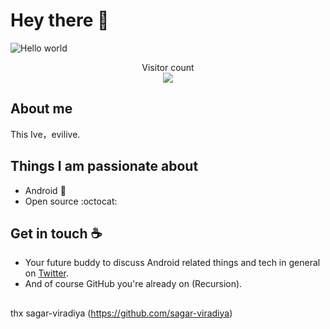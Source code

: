 # Hey there :wave:

<img src="https://raw.githubusercontent.com/zynowhere/intvoid/main/resources/banner.png" alt="Hello world">

<p align="center"> 
  Visitor count<br>
  <img src="https://profile-counter.glitch.me/zynowhere/count.svg" />
</p>

## About me

This Ive，evilive.


## Things I am passionate about

- Android :robot:
- Open source :octocat:

## Get in touch :coffee:

- Your future buddy to discuss Android related things and tech in general on [Twitter](https://twitter.com/IveZhu).
- And of course GitHub you're already on (Recursion).

##
thx sagar-viradiya (https://github.com/sagar-viradiya)
<!--
**sagar-viradiya/sagar-viradiya** is a ✨ _special_ ✨ repository because its `README.md` (this file) appears on your GitHub profile.

Here are some ideas to get you started:

- 🔭 I’m currently working on ...
- 🌱 I’m currently learning ...
- 👯 I’m looking to collaborate on ...
- 🤔 I’m looking for help with ...
- 💬 Ask me about ...
- 📫 How to reach me: ...
- 😄 Pronouns: ...
- ⚡ Fun fact: ...
-->

